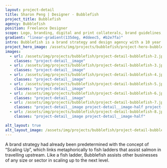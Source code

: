 ```yaml
---
layout: project-detail
title: Sharon Peng | Designer - Bubblefish
project_title: Bubblefish
agency: Bubblefish
position: Freelance Designer
scope: Logo, branding, digital and print collaterals, brand guidelines, iconography, social media
gradient: "linear-gradient(135deg, #ddeec5, #b2e7fa)"
intro: Bubblefish is a brand strategy and design agency with a 10 year history. With a new direction in the business, Bubblefish felt their current brand identity was no longer accurately represented their philosophy. I was tasked with representing Bubblefish as the mature agency that they are along with portraying adaptability, trustworthiness and professionalism.
project_hero_image: /assets/img/projects/bubblefish/project-hero-bubblefish.jpg
images:
  - url: /assets/img/projects/bubblefish/project-detail-bubblefish-2.jpg
    classes: "project-detail__image"
  - url: /assets/img/projects/bubblefish/project-detail-bubblefish-3.jpg
    classes: "project-detail__image"
  - url: /assets/img/projects/bubblefish/project-detail-bubblefish-4.jpg
    classes: "project-detail__image"
  - url: /assets/img/projects/bubblefish/project-detail-bubblefish-5.jpg
    classes: "project-detail__image"
  - url: /assets/img/projects/bubblefish/project-detail-bubblefish-6.jpg
    classes: "project-detail__image"
  - url: /assets/img/projects/bubblefish/project-detail-bubblefish-7.jpg
    classes: "project-detail__image project-detail__image-half project-detail__image-half-right"
  - url: /assets/img/projects/bubblefish/project-detail-bubblefish-8.jpg
    classes: "project-detail__image project-detail__image-half"

alt_layout: true
alt_layout_image: /assets/img/projects/bubblefish/project-detail-bubblefish-1.jpg
---
```


A brand strategy had already been predetermined with the concept of “Scaling Up”, which links metaphorically to fish ladders that assist salmon in travelling upstream. Like a fish ladder, Bubblefish assists other businesses of any size or sector in scaling up to the next level.
